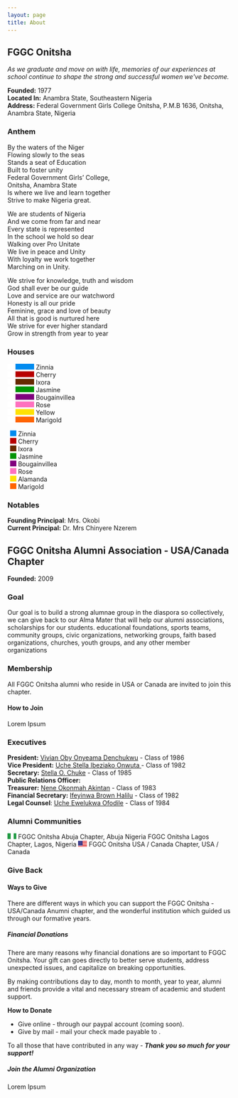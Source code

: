 ```yaml
---
layout: page
title: About
---
```


## FGGC Onitsha

*As we graduate and move on with life, memories of our experiences at school continue to shape the strong and successful women we've become.*

**Founded:** 1977  
**Located In:** Anambra State, Southeastern Nigeria  
**Address:** Federal Government Girls College Onitsha, P.M.B 1636, Onitsha, Anambra State, Nigeria

### Anthem
By the waters of the Niger  
Flowing slowly to the seas  
Stands a seat of Education   
Built to foster unity  
Federal Government Girls’ College,   
Onitsha, Anambra State  
Is where we live and learn together   
Strive to make Nigeria great.  

We are students of Nigeria  
And we come from far and near  
Every state is represented  
In the school we hold so dear  
Walking over Pro Unitate  
We live in peace and Unity  
With loyalty we work together  
Marching on in Unity.

We strive for knowledge, truth and wisdom  
God shall ever be our guide  
Love and service are our watchword  
Honesty is all our pride  
Feminine, grace and love of beauty  
All that is good is nurtured here  
We strive for ever higher standard  
Grow in strength from year to year  

### Houses  
![Blue](/images/blue.gif) Zinnia   
![Red](/images/red.gif) Cherry   
![Brown](/images/brown.gif) Ixora   
![Green](/images/green.gif) Jasmine   
![Purple](/images/purple.gif) Bougainvillea   
![Pink](/images/pink.gif) Rose   
![Yellow](/images/yellow.gif) Yellow   
![Orange](/images/orange.gif) Marigold   

<img src="/images/blue.gif" width="20" height="13"> Zinnia   
<img src="/images/red.gif" width="20" height="13"> Cherry    
<img src="/images/brown.gif" width="20" height="13"> Ixora  
<img src="/images/green.gif" width="20" height="13"> Jasmine  
<img src="/images/purple.gif" width="20" height="13"> Bougainvillea  
<img src="/images/pink.gif" width="20" height="13"> Rose  
<img src="/images/yellow.gif" width="20" height="13"> Alamanda  
<img src="/images/orange.gif" width="20" height="13"> Marigold 

### Notables
**Founding Principal**: Mrs. Okobi  
**Current Principal:** Dr. Mrs Chinyere Nzerem   


## FGGC Onitsha Alumni Association - USA/Canada Chapter
**Founded:** 2009

### Goal 

Our goal is to build a strong alumnae group in the diaspora so collectively, we can give back to our Alma Mater that will help our alumni associations, scholarships for our students. educational foundations, sports teams, community groups, civic organizations, networking groups, faith based organizations, churches, youth groups, and any other member organizations

### Membership
All FGGC Onitsha alumni who reside in USA or Canada are invited to join this chapter.

#### How to Join
Lorem Ipsum

### Executives

**President:**  <a href="#mailto:vivian.onyeama@fggconitsha.com" class="email">Vivian Oby Onyeama Denchukwu</a> - Class of 1986  
**Vice President:** <a href="#mailto:stella.ibeziako@fggconitsha.com" class="email">Uche Stella Ibeziako Onwuta </a>- Class of 1982  
**Secretary:** <a href="#mailto:stella.chuke@fggconitsha.com" class="email">Stella O. Chuke</a> - Class of 1985  
**Public Relations Officer:**    
**Treasurer:** <a href="#mailto:nene.okonmah@fggconitsha.com" class="email">Nene Okonmah Akintan</a> - Class of 1983  
**Financial Secretary:** <a href="#mailto:ifeyinwa.brown@fggconitsha.com" class="email">Ifeyinwa Brown Halilu</a> - Class of 1982  
**Legal Counsel**: <a href="#mailto:uche.ewelukwa@fggconitsha.com" class="email">Uche Ewelukwa Ofodile</a> - Class of 1984


### Alumni Communities
<img src="/images/nigflag.gif" width="20" height="13">   
FGGC Onitsha Abuja Chapter, Abuja Nigeria   
FGGC Onitsha Lagos Chapter, Lagos, Nigeria  

<img src="/images/usaflag.gif" width="20" height="13">   
FGGC Onitsha USA / Canada Chapter, USA / Canada

### Give Back
#### Ways to Give
There are different ways in which you can support the FGGC Onitsha - USA/Canada Anumni chapter, and the wonderful institution which guided us through our formative years.

##### Financial Donations
There are many reasons why financial donations are so important to FGGC Onitsha. Your gift can goes directly to better serve students, address unexpected issues, and capitalize on breaking opportunities. 

By making contributions day to day, month to month, year to year, alumni and friends provide a vital and necessary stream of academic and student support.

**How to Donate**        
 
* Give online - through our paypal account (coming soon).  
* Give by mail - mail your check made payable to .

To all those that have contributed in any way - **_Thank you so much for your support!_**

##### Join the Alumni Organization
Lorem Ipsum